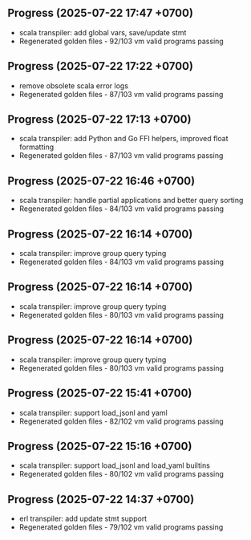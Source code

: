 ## Progress (2025-07-22 17:47 +0700)
- scala transpiler: add global vars, save/update stmt
- Regenerated golden files - 92/103 vm valid programs passing

## Progress (2025-07-22 17:22 +0700)
- remove obsolete scala error logs
- Regenerated golden files - 87/103 vm valid programs passing

## Progress (2025-07-22 17:13 +0700)
- scala transpiler: add Python and Go FFI helpers, improved float formatting
- Regenerated golden files - 87/103 vm valid programs passing

## Progress (2025-07-22 16:46 +0700)
- scala transpiler: handle partial applications and better query sorting
- Regenerated golden files - 84/103 vm valid programs passing

## Progress (2025-07-22 16:14 +0700)
- scala transpiler: improve group query typing
- Regenerated golden files - 84/103 vm valid programs passing

## Progress (2025-07-22 16:14 +0700)
- scala transpiler: improve group query typing
- Regenerated golden files - 80/103 vm valid programs passing

## Progress (2025-07-22 16:14 +0700)
- scala transpiler: improve group query typing
- Regenerated golden files - 80/103 vm valid programs passing

## Progress (2025-07-22 15:41 +0700)
- scala transpiler: support load_jsonl and yaml
- Regenerated golden files - 82/102 vm valid programs passing

## Progress (2025-07-22 15:16 +0700)
- scala transpiler: support load_jsonl and load_yaml builtins
- Regenerated golden files - 80/102 vm valid programs passing

## Progress (2025-07-22 14:37 +0700)
- erl transpiler: add update stmt support
- Regenerated golden files - 79/102 vm valid programs passing
